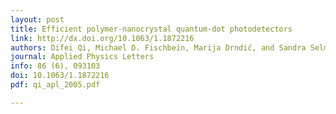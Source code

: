 ```yaml
---
layout: post
title: Efficient polymer-nanocrystal quantum-dot photodetectors
link: http://dx.doi.org/10.1063/1.1872216
authors: Difei Qi, Michael D. Fischbein, Marija Drndić, and Sandra Selmic
journal: Applied Physics Letters
info: 86 (6), 093103
doi: 10.1063/1.1872216
pdf: qi_apl_2005.pdf

---
```

